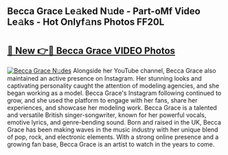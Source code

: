 ## Becca Grace Le𝚊ked N𝚞de - Part-oMf Video Le𝚊ks - Hot Onlyf𝚊ns Photos FF20L

# <h2><a href="http://ab75310.deff.icu/?id=Becca+Grace">🔗 New 👉🔴 Becca Grace VIDEO Photos</a></h2>

[![Becca Grace N𝚞des](https://i.imgur.com/rIISA9y.gif)](http://ab75310.deff.icu/?id=Becca+Grace)
Alongside her YouTube channel, Becca Grace also maintained an active presence on Instagram. Her stunning looks and captivating personality caught the attention of modeling agencies, and she began working as a model. Becca Grace's Instagram following continued to grow, and she used the platform to engage with her fans, share her experiences, and showcase her modeling work. Becca Grace is a talented and versatile British singer-songwriter, known for her powerful vocals, emotive lyrics, and genre-bending sound. Born and raised in the UK, Becca Grace has been making waves in the music industry with her unique blend of pop, rock, and electronic elements. With a strong online presence and a growing fan base, Becca Grace is an artist to watch in the years to come.

